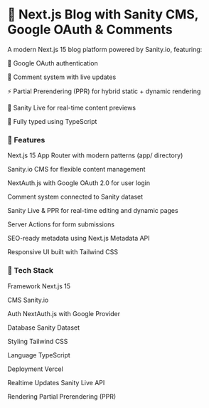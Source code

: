 # 📝 Next.js Blog with Sanity CMS, Google OAuth & Comments

A modern Next.js 15 blog platform powered by Sanity.io, featuring:

🔐 Google OAuth authentication

💬 Comment system with live updates

⚡ Partial Prerendering (PPR) for hybrid static + dynamic rendering

🔴 Sanity Live for real-time content previews

🧠 Fully typed using TypeScript

### 🚀 Features
  Next.js 15 App Router with modern patterns (app/ directory)
  
  Sanity.io CMS for flexible content management
  
  NextAuth.js with Google OAuth 2.0 for user login
  
  Comment system connected to Sanity dataset
  
  Sanity Live & PPR for real-time editing and dynamic pages
  
  Server Actions for form submissions
  
  SEO-ready metadata using Next.js Metadata API
  
  Responsive UI built with Tailwind CSS

### 🧩 Tech Stack
  Framework	Next.js 15
  
  CMS	Sanity.io
  
  Auth	NextAuth.js with Google Provider
  
  Database	Sanity Dataset
  
  Styling	Tailwind CSS
  
  Language	TypeScript
  
  Deployment	Vercel
  
  Realtime Updates	Sanity Live API
  
  Rendering	Partial Prerendering (PPR)
